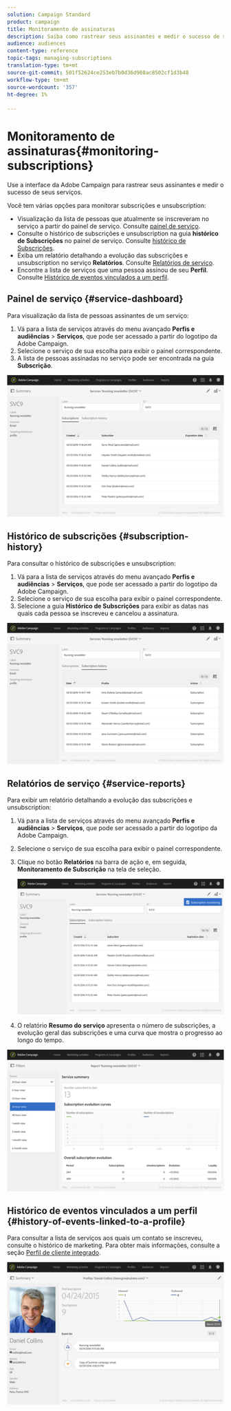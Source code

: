 ```yaml
---
solution: Campaign Standard
product: campaign
title: Monitoramento de assinaturas
description: Saiba como rastrear seus assinantes e medir o sucesso de seus serviços usando painéis e relatórios.
audience: audiences
content-type: reference
topic-tags: managing-subscriptions
translation-type: tm+mt
source-git-commit: 501f52624ce253eb7b0d36d908ac8502cf1d3b48
workflow-type: tm+mt
source-wordcount: '357'
ht-degree: 1%

---
```



# Monitoramento de assinaturas{#monitoring-subscriptions}

Use a interface da Adobe Campaign para rastrear seus assinantes e medir o sucesso de seus serviços.

Você tem várias opções para monitorar subscrições e unsubscription:

* Visualização da lista de pessoas que atualmente se inscreveram no serviço a partir do painel de serviço. Consulte [painel de serviço](#service-dashboard).
* Consulte o histórico de subscrições e unsubscription na guia **histórico de Subscrições** no painel de serviço. Consulte [histórico de Subscrições](#subscription-history).
* Exiba um relatório detalhando a evolução das subscrições e unsubscription no serviço **Relatórios**. Consulte [Relatórios de serviço](#service-reports).
* Encontre a lista de serviços que uma pessoa assinou de seu **Perfil**. Consulte [Histórico de eventos vinculados a um perfil](#history-of-events-linked-to-a-profile).

## Painel de serviço {#service-dashboard}

Para visualização da lista de pessoas assinantes de um serviço:

1. Vá para a lista de serviços através do menu avançado **Perfis e audiências** > **Serviços**, que pode ser acessado a partir do logotipo da Adobe Campaign.
1. Selecione o serviço de sua escolha para exibir o painel correspondente.
1. A lista de pessoas assinadas no serviço pode ser encontrada na guia **Subscrição**.

![](assets/lp_monitoring_subscriptions_1.png)

## Histórico de subscrições {#subscription-history}

Para consultar o histórico de subscrições e unsubscription:

1. Vá para a lista de serviços através do menu avançado **Perfis e audiências** > **Serviços**, que pode ser acessado a partir do logotipo da Adobe Campaign.
1. Selecione o serviço de sua escolha para exibir o painel correspondente.
1. Selecione a guia **Histórico de Subscrições** para exibir as datas nas quais cada pessoa se inscreveu e cancelou a assinatura.

![](assets/lp_monitoring_subscriptions_2.png)

## Relatórios de serviço {#service-reports}

Para exibir um relatório detalhando a evolução das subscrições e unsubscription:

1. Vá para a lista de serviços através do menu avançado **Perfis e audiências** > **Serviços**, que pode ser acessado a partir do logotipo da Adobe Campaign.
1. Selecione o serviço de sua escolha para exibir o painel correspondente.
1. Clique no botão **Relatórios** na barra de ação e, em seguida, **Monitoramento de Subscrição** na tela de seleção.

   ![](assets/lp_monitoring_subscriptions_3.png)

1. O relatório **Resumo do serviço** apresenta o número de subscrições, a evolução geral das subscrições e uma curva que mostra o progresso ao longo do tempo.

![](assets/lp_monitoring_subscriptions_4.png)

## Histórico de eventos vinculados a um perfil {#history-of-events-linked-to-a-profile}

Para consultar a lista de serviços aos quais um contato se inscreveu, consulte o histórico de marketing. Para obter mais informações, consulte a seção [Perfil de cliente integrado](../../audiences/using/integrated-customer-profile.md).

![](assets/lp_monitoring_subscriptions_5.png)

